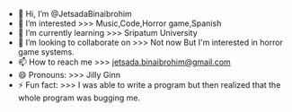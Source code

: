 - 👋 Hi, I’m @JetsadaBinaibrohim
- 👀 I’m interested >>> Music,Code,Horror game,Spanish
- 🌱 I’m currently learning >>> Sripatum University
- 💞️ I’m looking to collaborate on >>> Not now But I'm interested in horror game systems.
- 📫 How to reach me >>> jetsada.binaibrohim@gmail.com
- 😄 Pronouns: >>> Jilly Ginn
- ⚡ Fun fact: >>> I was able to write a program but then realized that the whole program was bugging me.
